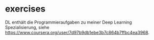 # exercises
DL enthält die Programmieraufgaben zu meiner Deep Learning Spezialisierung, siehe https://www.coursera.org/user/7d97b9db1ebe3b7c864b7ffbc4ea3968.

